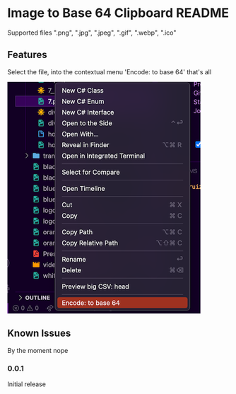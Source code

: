 # Image to Base 64 Clipboard README

Supported files  ".png", ".jpg", ".jpeg", ".gif", ".webp", ".ico"

## Features

Select the file, into the contextual menu 'Encode: to base 64' that's all

![feature X](contextual-menu.png)


## Known Issues

By the moment nope
### 0.0.1

Initial release
